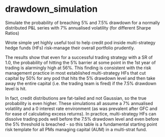 # drawdown_simulation

Simulate the probability of breaching 5% and 7.5% drawdown for a normally distributed P&L series with 7% annualised volatility (for different Sharpe Ratios)

Wrote simple yet highly useful tool to help credit pod inside multi-strategy hedge funds (HFs) risk-manage their overall portfolio prudently.

The results show that even for a successful trading strategy with a SR of 1.0, the probability of hitting the 5% barrier at some point in the 1st year of trading is alarmingly high at 56%. This finding is consistent with the risk management practice in most established multi-strategy HFs that cut capital by 50% for any pod that hits the 5% drawdown level and then take away the entire capital (i.e. the trading team is fired) if the 7.5% drawdown level is hit. 

In fact, credit distributions are fat-tailed and not Gaussian, so the true probability is even higher. These simulations all assume a 7% annualised volatility and a 0 interest rate environment (as was prevalent after GFC and for ease of calculating excess returns). In practice, multi-strategy HFs  can dissolve trading pods well before the 7.5% drawdown level and even before the 5% threshold is breached - so this table is a fundamental starting point risk template for all PMs managing capital (AUM) in a multi-strat fund.   
